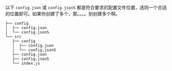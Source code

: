 以下 `config.json` 或 `config.json5` 都是符合要求的配置文件位置，选则一个合适的位置即可。如果你创建了多个，那。。。。别创建多个啊。

```bash{10}
├── config
│  ├── config.json
│  └── config.json5
└── src
   ├── config
   │  ├── config.json
   │  └── config.json5
   ├── config.json
   ├── config.json5
   └── index.js
```

<ConfigPath/>
